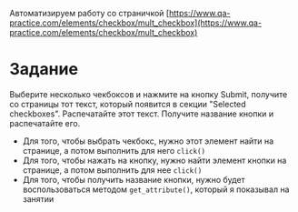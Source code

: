 Автоматизируем работу со страничкой [https://www.qa-practice.com/elements/checkbox/mult_checkbox](https://www.qa-practice.com/elements/checkbox/mult_checkbox)

# Задание
Выберите несколько чекбоксов и нажмите на кнопку Submit, получите со страницы тот текст, который появится в секции "Selected checkboxes". Распечатайте этот текст. Получите название кнопки и распечатайте его.  
- Для того, чтобы выбрать чекбокс, нужно этот элемент найти на странице, а потом выполнить для него `click()`  
- Для того, чтобы нажать на кнопку, нужно найти элемент кнопки на странице, а потом выполнить для нее `click()`
- Для того, чтобы получить название кнопки, нужно будет воспользоваться методом `get_attribute()`, который я показывал на занятии
